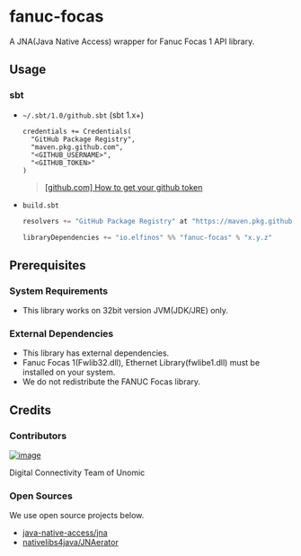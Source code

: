 # fanuc-focas

A JNA(Java Native Access) wrapper for Fanuc Focas 1 API library.

## Usage

### sbt

- `~/.sbt/1.0/github.sbt` (sbt 1.x+)

  ```
  credentials += Credentials(
    "GitHub Package Registry",
    "maven.pkg.github.com",
    "<GITHUB_USERNAME>",
    "<GITHUB_TOKEN>"
  )
  ```
  
  > [[github.com] How to get your github token](https://docs.github.com/en/github/authenticating-to-github/keeping-your-account-and-data-secure/creating-a-personal-access-token)

- `build.sbt`

  ```scala
  resolvers += "GitHub Package Registry" at "https://maven.pkg.github.com/civilizeddev/fanuc-focas"
  
  libraryDependencies += "io.elfinos" %% "fanuc-focas" % "x.y.z"
  ```

## Prerequisites

### System Requirements

- This library works on 32bit version JVM(JDK/JRE) only.

### External Dependencies

- This library has external dependencies.
- Fanuc Focas 1(Fwlib32.dll), Ethernet Library(fwlibe1.dll) must be installed on your system.
- We do not redistribute the FANUC Focas library.

## Credits

### Contributors

[![image](https://user-images.githubusercontent.com/15084045/127098808-169f2246-8959-44ca-88cb-47c8621393ec.png "Unomic Logo")](https://www.unomic.com)

Digital Connectivity Team of Unomic

### Open Sources

We use open source projects below.

- [java-native-access/jna](https://github.com/java-native-access/jna)
- [nativelibs4java/JNAerator](https://github.com/nativelibs4java/JNAerator)
